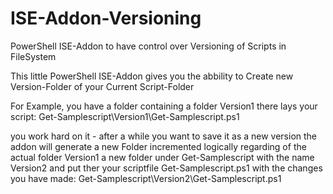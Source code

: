 # ISE-Addon-Versioning
PowerShell ISE-Addon to have control over Versioning of Scripts in FileSystem

This little PowerShell ISE-Addon gives you the abbility to Create new Version-Folder of your Current Script-Folder

For Example, you have a folder containing a folder Version1 there lays your script:
Get-Samplescript\Version1\Get-Samplescript.ps1

you work hard on it - after a while you want to save it as a new version the addon will generate a new Folder incremented logically regarding of the actual folder Version1 a new folder under Get-Samplescript with the name Version2 and put ther your scriptfile Get-Samplescript.ps1 with the changes you have made:
Get-Samplescript\Version2\Get-Samplescript.ps1
